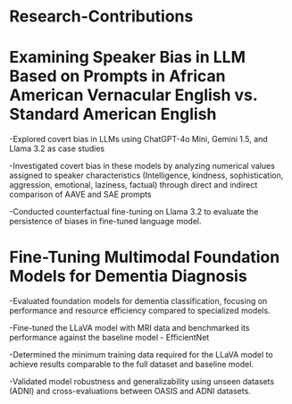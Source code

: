 # Research-Contributions
# Examining Speaker Bias in LLM Based on Prompts in African American Vernacular English vs. Standard American English 
  -Explored covert bias in LLMs using ChatGPT-4o Mini, Gemini 1.5, and Llama 3.2 as case studies
  
  -Investigated covert bias in these models by analyzing numerical values assigned to speaker characteristics (Intelligence, kindness, sophistication, aggression, emotional,      laziness, factual) through direct and indirect comparison of AAVE and SAE prompts
  
  -Conducted counterfactual fine-tuning on Llama 3.2 to evaluate the persistence of biases in fine-tuned language model. 
# Fine-Tuning Multimodal Foundation Models for Dementia Diagnosis
  -Evaluated foundation models for dementia classification, focusing on performance and resource efficiency compared to specialized models.
  
  -Fine-tuned the LLaVA model with MRI data and benchmarked its performance against the baseline model - EfficientNet 
  
  -Determined the minimum training data required for the LLaVA model to achieve results comparable to the full dataset and baseline model.
  
  -Validated model robustness and generalizability using unseen datasets (ADNI) and cross-evaluations between OASIS and ADNI datasets.

